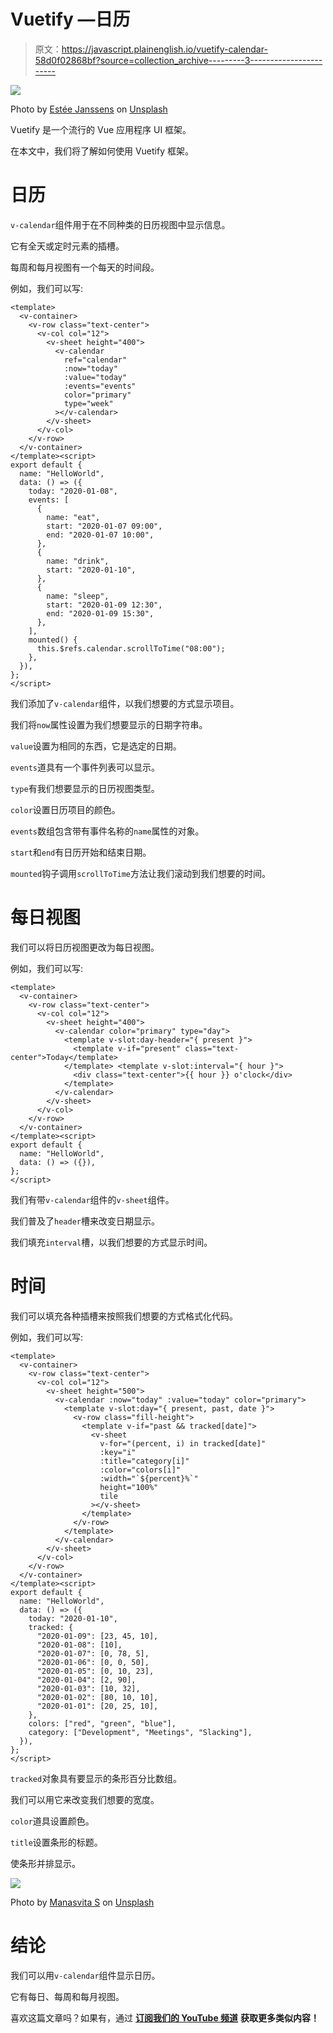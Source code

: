 # Vuetify —日历

> 原文：<https://javascript.plainenglish.io/vuetify-calendar-58d0f02868bf?source=collection_archive---------3----------------------->

![](img/21829d215573d7b21791e0201f35e603.png)

Photo by [Estée Janssens](https://unsplash.com/@esteejanssens?utm_source=medium&utm_medium=referral) on [Unsplash](https://unsplash.com?utm_source=medium&utm_medium=referral)

Vuetify 是一个流行的 Vue 应用程序 UI 框架。

在本文中，我们将了解如何使用 Vuetify 框架。

# 日历

`v-calendar`组件用于在不同种类的日历视图中显示信息。

它有全天或定时元素的插槽。

每周和每月视图有一个每天的时间段。

例如，我们可以写:

```
<template>
  <v-container>
    <v-row class="text-center">
      <v-col col="12">
        <v-sheet height="400">
          <v-calendar
            ref="calendar"
            :now="today"
            :value="today"
            :events="events"
            color="primary"
            type="week"
          ></v-calendar>
        </v-sheet>
      </v-col>
    </v-row>
  </v-container>
</template><script>
export default {
  name: "HelloWorld",
  data: () => ({
    today: "2020-01-08",
    events: [
      {
        name: "eat",
        start: "2020-01-07 09:00",
        end: "2020-01-07 10:00",
      },
      {
        name: "drink",
        start: "2020-01-10",
      },
      {
        name: "sleep",
        start: "2020-01-09 12:30",
        end: "2020-01-09 15:30",
      },
    ],
    mounted() {
      this.$refs.calendar.scrollToTime("08:00");
    },
  }),
};
</script>
```

我们添加了`v-calendar`组件，以我们想要的方式显示项目。

我们将`now`属性设置为我们想要显示的日期字符串。

`value`设置为相同的东西，它是选定的日期。

`events`道具有一个事件列表可以显示。

`type`有我们想要显示的日历视图类型。

`color`设置日历项目的颜色。

`events`数组包含带有事件名称的`name`属性的对象。

`start`和`end`有日历开始和结束日期。

`mounted`钩子调用`scrollToTime`方法让我们滚动到我们想要的时间。

# 每日视图

我们可以将日历视图更改为每日视图。

例如，我们可以写:

```
<template>
  <v-container>
    <v-row class="text-center">
      <v-col col="12">
        <v-sheet height="400">
          <v-calendar color="primary" type="day">
            <template v-slot:day-header="{ present }">
              <template v-if="present" class="text-center">Today</template>
            </template> <template v-slot:interval="{ hour }">
              <div class="text-center">{{ hour }} o'clock</div>
            </template>
          </v-calendar>
        </v-sheet>
      </v-col>
    </v-row>
  </v-container>
</template><script>
export default {
  name: "HelloWorld",
  data: () => ({}),
};
</script>
```

我们有带`v-calendar`组件的`v-sheet`组件。

我们普及了`header`槽来改变日期显示。

我们填充`interval`槽，以我们想要的方式显示时间。

# 时间

我们可以填充各种插槽来按照我们想要的方式格式化代码。

例如，我们可以写:

```
<template>
  <v-container>
    <v-row class="text-center">
      <v-col col="12">
        <v-sheet height="500">
          <v-calendar :now="today" :value="today" color="primary">
            <template v-slot:day="{ present, past, date }">
              <v-row class="fill-height">
                <template v-if="past && tracked[date]">
                  <v-sheet
                    v-for="(percent, i) in tracked[date]"
                    :key="i"
                    :title="category[i]"
                    :color="colors[i]"
                    :width="`${percent}%`"
                    height="100%"
                    tile
                  ></v-sheet>
                </template>
              </v-row>
            </template>
          </v-calendar>
        </v-sheet>
      </v-col>
    </v-row>
  </v-container>
</template><script>
export default {
  name: "HelloWorld",
  data: () => ({
    today: "2020-01-10",
    tracked: {
      "2020-01-09": [23, 45, 10],
      "2020-01-08": [10],
      "2020-01-07": [0, 78, 5],
      "2020-01-06": [0, 0, 50],
      "2020-01-05": [0, 10, 23],
      "2020-01-04": [2, 90],
      "2020-01-03": [10, 32],
      "2020-01-02": [80, 10, 10],
      "2020-01-01": [20, 25, 10],
    },
    colors: ["red", "green", "blue"],
    category: ["Development", "Meetings", "Slacking"],
  }),
};
</script>
```

`tracked`对象具有要显示的条形百分比数组。

我们可以用它来改变我们想要的宽度。

`color`道具设置颜色。

`title`设置条形的标题。

使条形并排显示。

![](img/3a9e15c9ff85d1c0918420d5cc04b3d5.png)

Photo by [Manasvita S](https://unsplash.com/@manasvita?utm_source=medium&utm_medium=referral) on [Unsplash](https://unsplash.com?utm_source=medium&utm_medium=referral)

# 结论

我们可以用`v-calendar`组件显示日历。

它有每日、每周和每月视图。

喜欢这篇文章吗？如果有，通过 [**订阅我们的 YouTube 频道**](https://www.youtube.com/channel/UCtipWUghju290NWcn8jhyAw?sub_confirmation=true) **获取更多类似内容！**
